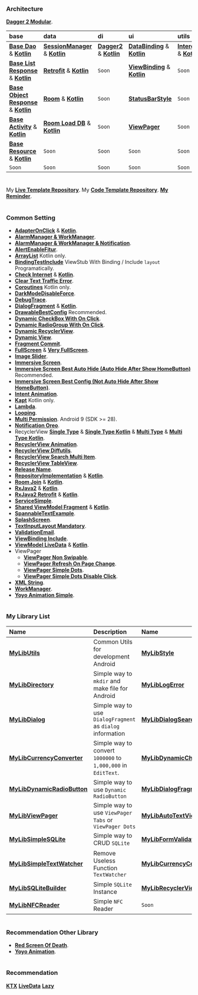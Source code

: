 ### **Architecture**

[**Dagger 2 Modular**](https://github.com/gzeinnumer/MyModularDagger2Example).

| base                                                                                                                                                                        | data                                                                                                                                                    | di                                                                                                                                     | ui                                                                                                                                     | utils                                                                                                                    |
|:----------------------------------------------------------------------------------------------------------------------------------------------------------------------------|:--------------------------------------------------------------------------------------------------------------------------------------------------------|:---------------------------------------------------------------------------------------------------------------------------------------|:---------------------------------------------------------------------------------------------------------------------------------------|:-------------------------------------------------------------------------------------------------------------------------|
| [**Base Dao**](https://github.com/gzeinnumer/MyBasePackage#basedao) & [**Kotlin**](https://github.com/gzeinnumer/MyBasePackageKT#basedao)                                   | [**SessionManager**](https://github.com/gzeinnumer/SessionManager) & [**Kotlin**](https://github.com/gzeinnumer/SessionManager_kt)                      | [**Dagger2**](https://github.com/gzeinnumer/TrainingDaggerPandec) & [**Kotlin**](https://github.com/gzeinnumer/TrainingDaggerPandeckt) | [**DataBinding**](https://github.com/gzeinnumer/DataBindingExample) & [**Kotlin**](https://github.com/gzeinnumer/DataBindingExampleKT) | [**Interceptor**](https://github.com/gzeinnumer/Interceptor) & [**Kotlin**](https://github.com/gzeinnumer/InterceptorKT) |
| [**Base List Response**](https://github.com/gzeinnumer/MyBasePackage#baselistresponse) & [**Kotlin**](https://github.com/gzeinnumer/MyBasePackageKT#baselistresponse)       | [**Retrofit**](https://github.com/gzeinnumer/RetrofitCRUD) & [**Kotlin**](https://github.com/gzeinnumer/BaseRetrofitkt)                                 | `Soon`                                                                                                                                 | [**ViewBinding**](https://github.com/gzeinnumer/ViewBindingExample) & [**Kotlin**](https://github.com/gzeinnumer/ViewBindingExampleKT) | `Soon`                                                                                                                   |
| [**Base Object Response**](https://github.com/gzeinnumer/MyBasePackage#baseobjectresponse) & [**Kotlin**](https://github.com/gzeinnumer/MyBasePackageKT#baseobjectresponse) | [**Room**](https://github.com/gzeinnumer/AndroidJetpackRoom) & [**Kotlin**](https://github.com/gzeinnumer/AndroidJetpackRoomKT)                         | `Soon`                                                                                                                                 | [**StatusBarStyle**](https://github.com/gzeinnumer/StatusBarStyle)                                                                     | `Soon`                                                                                                                   |
| [**Base Activity**](https://github.com/gzeinnumer/MyBasePackage#baseactivity) & [**Kotlin**](https://github.com/gzeinnumer/MyBasePackageKT#baseactivity)                    | [**Room Load DB**](https://github.com/gzeinnumer/ExternalRoomReadDbFromFile) & [**Kotlin**](https://github.com/gzeinnumer/ExternalRoomReadDbFromFilekt) | `Soon`                                                                                                                                 | [**ViewPager**](https://github.com/gzeinnumer/ViewPagerSimple)                                                                         | `Soon`                                                                                                                   |
| [**Base Resource**](https://github.com/gzeinnumer/MyBasePackage#baseresource) & [**Kotlin**](https://github.com/gzeinnumer/MyBasePackageKT#baseresource)                    | `Soon`                                                                                                                                                  | `Soon`                                                                                                                                 | `Soon`                                                                                                                                 | `Soon`                                                                                                                   |
| `Soon`                                                                                                                                                                      | `Soon`                                                                                                                                                  | `Soon`                                                                                                                                 | `Soon`                                                                                                                                 | `Soon`                                                                                                                   |

#
My [**Live Template Repository**](https://github.com/gzeinnumer/LiveDataRepository).
My [**Code Template Repository**](https://github.com/gzeinnumer/fileTemplates).
[**My Reminder**](https://github.com/gzeinnumer/MyReminder).

#
### **Common Setting**

- [**AdapterOnClick**](https://github.com/gzeinnumer/AdapterOnClickListener) & [**Kotlin**](https://github.com/gzeinnumer/RecyclerView_kt).
- [**AlarmManager & WorkManager**](https://github.com/gzeinnumer/AlarmManagerFixInKao).
- [**AlarmManager & WorkManager & Notification**](https://github.com/gzeinnumer/AlarmManagerWorkManagerAndNotification).
- [**AlertEnableFitur**](https://github.com/gzeinnumer/AlertEnableFitur).
- [**ArrayList**](https://github.com/gzeinnumer/ArrayListExampleKT) Kotlin only.
- [**BindingTestInclude**](https://github.com/gzeinnumer/BindingTestInclude) ViewStub With Binding / Include `layout` Programatically.
- [**Check Internet**](https://github.com/gzeinnumer/CheckInternet) & [**Kotlin**](https://github.com/gzeinnumer/CheckInternetKT).
- [**Clear Text Traffic Error**](https://github.com/gzeinnumer/CleartextTrafficError).
- [**Coroutines**](https://github.com/gzeinnumer/CoroutinesExample) Kotlin only.
- [**DarkModeDisableForce**](https://github.com/gzeinnumer/DarkModeDisableForce).
- [**DebugTrace**](https://github.com/gzeinnumer/DebugTrace).
- [**DialogFragment**](https://github.com/gzeinnumer/ViewBindingExample#viewbinding-on-dialogfragment) & [**Kotlin**](https://github.com/gzeinnumer/ViewBindingExampleKT#viewbinding-on-dialogfragment).
- [**DrawableBestConfig**](https://github.com/gzeinnumer/DrawableBestConfig) Recommended.
- [**Dynamic CheckBox With On Click**](https://github.com/gzeinnumer/DinamicCheckBoxOnClick).
- [**Dynamic RadioGroup With On Click**](https://github.com/gzeinnumer/DinamicRadioGroup).
- [**Dynamic RecyclerView**](https://github.com/gzeinnumer/RecyclerViewDynamic).
- [**Dynamic View**](https://github.com/gzeinnumer/TextInputLayoutProgrammatically).
- [**Fragment Commit**](https://github.com/gzeinnumer/FragmentExample).
- [**FullScreen**](https://github.com/gzeinnumer/FullScreen) & [**Very FullScreen**](https://github.com/gzeinnumer/VeryFullScreen).
- [**Image Slider**](https://github.com/gzeinnumer/ImageSlider).
- [**Immersive Screen**](https://github.com/gzeinnumer/ImmersiveScreen).
- [**Immersive Screen Best Auto Hide (Auto Hide After Show HomeButton)**](https://github.com/gzeinnumer/ImmersiveBestAutoHide) Recommended.
- [**Immersive Screen Best Config (Not Auto Hide After Show HomeButton)**](https://github.com/gzeinnumer/ImmersiveBestConfig).
- [**Intent Animation**](https://github.com/gzeinnumer/IntentAnimationkt).
- [**Kapt**](https://github.com/gzeinnumer/KaptExample) Kotlin only.
- [**Lambda**](https://github.com/gzeinnumer/Lambda).
- [**Looping**](https://github.com/gzeinnumer/ArrayListExampleKT#looping).
- [**Multi Permission**](https://github.com/gzeinnumer/MultiPermition2). Android 9 (SDK >= 28).
- [**Notification Oreo**](https://github.com/gzeinnumer/OreoNotification).
- RecyclerView [**Single Type**](https://github.com/gzeinnumer/ViewBindingExample#viewbinding-on-adapterrecyclerview-single-type) & [**Single Type Kotlin**](https://github.com/gzeinnumer/ViewBindingExampleKT#viewbinding-on-adapterrecyclerview-single-type) & [**Multi Type**](https://github.com/gzeinnumer/ViewBindingExample#viewbinding-on-adapterrecyclerview-multi-type) & [**Multi Type Kotlin**](https://github.com/gzeinnumer/ViewBindingExampleKT#viewbinding-on-adapterrecyclerview-multi-type).
- [**RecyclerView Animation**](https://github.com/gzeinnumer/RecyclerViewAnimation).
- [**RecyclerView Diffutils**](https://github.com/gzeinnumer/RecyclerViewDiffutils).
- [**RecyclerView Search Multi Item**](https://github.com/gzeinnumer/RecyclerViewSearchMultiItem).
- [**RecyclerView TableView**](https://github.com/gzeinnumer/TableViewRecyclerView).
- [**Release Name**](https://github.com/gzeinnumer/ReleaseName).
- [**RepositoryImplementation**](https://github.com/gzeinnumer/RepositoryImplementationExample) & [**Kotlin**](https://github.com/gzeinnumer/RepositoryImplementationExampleKT).
- [**Room Join**](https://github.com/gzeinnumer/RoomJoinExample) & [**Kotlin**](https://github.com/gzeinnumer/RoomJoinExampleKT).
- [**RxJava2**](https://github.com/gzeinnumer/RxJava2Example) & [**Kotlin**](https://github.com/gzeinnumer/RxJava2ExampleKT).
- [**RxJava2 Retrofit**](https://github.com/gzeinnumer/Retrofit2andRxJavaNew) & [**Kotlin**](https://github.com/gzeinnumer/Retrofit2andRxJavaNewKT).
- [**ServiceSimple**](https://github.com/gzeinnumer/ServiceSimpleFixInKao).
- [**Shared ViewModel Fragment**](https://github.com/gzeinnumer/SharedViewModelFragment) & [**Kotlin**](https://github.com/gzeinnumer/SharedViewModelFragmentkt).
- [**SpannableTextExample**](https://github.com/gzeinnumer/SpannableTextExample).
- [**SplashScreen**](https://github.com/gzeinnumer/SplashScreen).
- [**TextInputLayout Mandatory**](https://github.com/gzeinnumer/MandatoryTextInputLayout).
- [**ValidationEmail**](https://github.com/gzeinnumer/ValidationEmail).
- [**ViewBinding Include**](https://github.com/gzeinnumer/ViewBindingInclude).
- [**ViewModel LiveData**](https://github.com/gzeinnumer/ViewModelLiveDataExample) & [**Kotlin**](https://github.com/gzeinnumer/ViewModelLiveDataExampleKT).
- ViewPager
  - [**ViewPager Non Swipable**](https://github.com/gzeinnumer/ViewPagerNonSwipable).
  - [**ViewPager Refresh On Page Change**](https://github.com/gzeinnumer/ViewPagerRefreshOnPageChange).
  - [**ViewPager Simple Dots**](https://github.com/gzeinnumer/ViewPagerSimpleDots).
  - [**ViewPager Simple Dots Disable Click**](https://github.com/gzeinnumer/ViewPagerNonSwipableWithDotsButDisableClick).
- [**XML String**](https://github.com/gzeinnumer/XMLString).
- [**WorkManager**](https://github.com/gzeinnumer/WorkManagerFix).
- [**Yoyo Animation Simple**](https://github.com/gzeinnumer/YoyoAnimationSimple).

#
### **My Library List**

| Name                                                                                 | Description                                                    | Name                                                                                                 | Description                                                      |
|:-------------------------------------------------------------------------------------|:---------------------------------------------------------------|:-----------------------------------------------------------------------------------------------------|:-----------------------------------------------------------------|
| [**MyLibUtils**](https://github.com/gzeinnumer/MyLibUtils)                           | Common Utils for development Android                           | [**MyLibStyle**](https://github.com/gzeinnumer/MyLibStyle)                                           | Reduce `boilerplate code` in `view.xml` file                     |
| [**MyLibDirectory**](https://github.com/gzeinnumer/MyLibDirectory)                   | Simple way to `mkdir` and make file for Android                | [**MyLibLogError**](https://github.com/gzeinnumer/MyLibLogError)                                     | Make file if `Force Close` happen, you can trace error from user |
| [**MyLibDialog**](https://github.com/gzeinnumer/MyLibDialog)                         | Simple way to use `DialogFragment` as `dialog` information     | [**MyLibDialogSearchView**](https://github.com/gzeinnumer/MyLibDialogSearchView)                     | Dialog Search `Single` or `Multi` item Selection                 |
| [**MyLibCurrencyConverter**](https://github.com/gzeinnumer/MyLibCurrencyConverter)   | Simple way to convert `1000000` to `1,000,000` in `EditText`.  | [**MyLibDynamicCheckBox**](https://github.com/gzeinnumer/MyLibDynamicCheckBox)                       | Simple way to use `Dynamic CheckBox`                             |
| [**MyLibDynamicRadioButton**](https://github.com/gzeinnumer/MyLibDynamicRadioButton) | Simple way to use `Dynamic RadioButton`                        | [**MyLibDialogFragment**](https://github.com/gzeinnumer/MyLibDialogFragment)                         | Simple way to use custom `Dialog`                                |
| [**MyLibViewPager**](https://github.com/gzeinnumer/MyLibViewPager)                   | Simple way to use `ViewPager Tabs` or `ViewPager Dots`         | [**MyLibAutoTextView**](https://github.com/gzeinnumer/MyLibAutoTextView)                             | Simple way to use `AutoCompleteTextView`                         |
| [**MyLibSimpleSQLite**](https://github.com/gzeinnumer/MyLibSimpleSQLite)             | Simple way to CRUD `SQLite`                                    | [**MyLibFormValidation**](https://github.com/gzeinnumer/MyLibFormValidation)                         | Simple way to Validate `Form`                                    |
| [**MyLibSimpleTextWatcher**](https://github.com/gzeinnumer/MyLibSimpleTextWatcher)   | Remove Useless Function `TextWatcher`                          | [**MyLibCurrencyConverterTextView**](https://github.com/gzeinnumer/MyLibCurrencyConverterTextView)   | Simple way to convert `1000000` to `1,000,000` in `EditText`.    |
| [**MyLibSQLiteBuilder**](https://github.com/gzeinnumer/MyLibSQLiteBuilder)           | Simple `SQLite` Instance                                       | [**MyLibRecyclerViewAdapterBuilder**](https://github.com/gzeinnumer/MyLibRecyclerViewAdapterBuilder) | Simple adapter `RecyclerView`                                    |
| [**MyLibNFCReader**](https://github.com/gzeinnumer/MyLibNFCReader)                   | Simple `NFC` Reader                                            | `Soon`                                                                                               |                                                                  |

#
### Recommendation Other Library

- [**Red Screen Of Death**](https://github.com/gzeinnumer/red-screen-of-death).
- [**Yoyo Animation**](https://github.com/daimajia/AndroidViewAnimations).

#
### Recommendation

[**KTX**](https://developer.android.com/kotlin/ktx)
[**LiveData**](https://developer.android.com/topic/libraries/architecture/livedata?hl=id)
[**Lazy**](https://developer.android.com/reference/kotlin/androidx/compose/foundation/lazy/package-summary)

